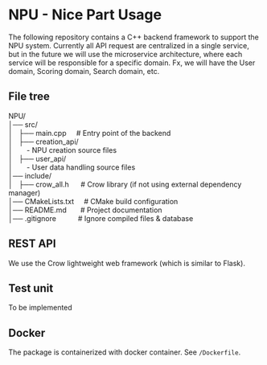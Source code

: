 # NPU - Nice Part Usage

The following repository contains a C++ backend framework to support the NPU system.
Currently all API request are centralized in a single service, but in the future we will use the microservice architecture, where each service will be responsible for a specific domain. Fx, we will have the User domain, Scoring domain, Search domain, etc.

## File tree
NPU/  
│── src/  
│$~~~$├── main.cpp $~~~$ # Entry point of the backend  
│$~~~$├── creation_api/  
│$~~~~~~$ - NPU creation source files  
│$~~~$├── user_api/  
│$~~~~~~$ - User data handling source files  
│── include/  
│$~~~$├── crow_all.h $~~~~~$# Crow library (if not using external dependency   manager)  
│── CMakeLists.txt $~~~$ # CMake build configuration  
│── README.md $~~~~~$ # Project documentation  
│── .gitignore $~~~~~~~~~$ # Ignore compiled files & database  


## REST API
We use the Crow lightweight web framework (which is similar to Flask).


## Test unit
To be implemented

## Docker
The package is containerized with docker container. See `/Dockerfile`.
